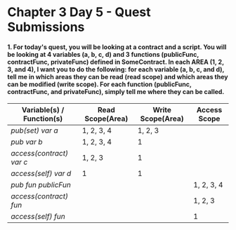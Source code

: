 # Chapter 3 Day 5 - Quest Submissions

#### 1. For today's quest, you will be looking at a contract and a script. You will be looking at 4 variables (a, b, c, d) and 3 functions (publicFunc, contractFunc, privateFunc) defined in SomeContract. In each AREA (1, 2, 3, and 4), I want you to do the following: for each variable (a, b, c, and d), tell me in which areas they can be read (read scope) and which areas they can be modified (write scope). For each function (publicFunc, contractFunc, and privateFunc), simply tell me where they can be called.

Variable(s) / Function(s) | Read Scope(Area)  | Write Scope(Area) | Access Scope |
| ------------- | ------------- | ------------- | ------------- | 
| _pub(set) var a_  | 1, 2, 3, 4  | 1, 2, 3  | |
| _pub var b_  | 1, 2, 3, 4  | 1  | |
| _access(contract) var c_ | 1, 2, 3 | 1 | | 
| _access(self) var d_| 1 | 1 | |
| _pub fun publicFun_|  |  | 1, 2, 3, 4 |
| _access(contract) fun_|  |  | 1, 2, 3 |
| _access(self) fun_|  |  | 1 |
